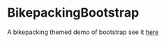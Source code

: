 # BikepackingBootstrap

A bikepacking themed demo of bootstrap
see it [here](http://joshea.dev/bikepackingbootstrap/)
